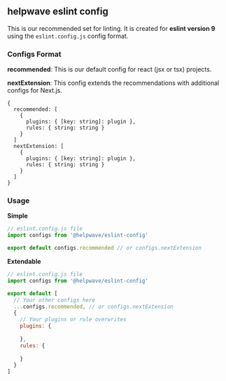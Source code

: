 ## helpwave eslint config
This is our recommended set for linting. It is created for **eslint version 9** using the `eslint.config.js` config format.

### Configs Format
**recommended**: This is our default config for react (jsx or tsx) projects.

**nextExtension**: This config extends the recommendations with additional configs for Next.js.
```
{
  recommended: [
    { 
      plugins: { [key: string]: plugin },
      rules: { string: string }
    }       
  ]
  nextExtension: [
    { 
      plugins: { [key: string]: plugin },
      rules: { string: string }
    }       
  ]
}
```

### Usage
**Simple**
```javascript
// eslint.config.js file
import configs from '@helpwave/eslint-config'

export default configs.recommended // or configs.nextExtension
```

**Extendable**
```javascript
// eslint.config.js file
import configs from '@helpwave/eslint-config'

export default [
  // Your other configs here
  ...configs.recommended, // or configs.nextExtension
  {
    // Your plugins or rule overwrites
    plugins: {
      
    },
    rules: {
      
    }
  }
] 
```
